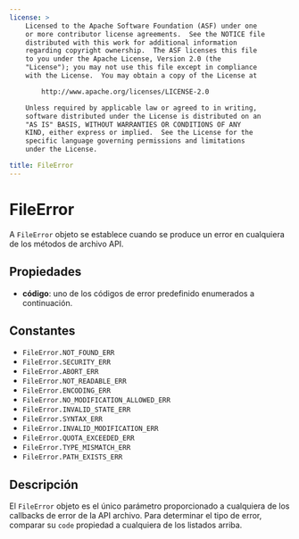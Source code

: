 ```yaml
---
license: >
    Licensed to the Apache Software Foundation (ASF) under one
    or more contributor license agreements.  See the NOTICE file
    distributed with this work for additional information
    regarding copyright ownership.  The ASF licenses this file
    to you under the Apache License, Version 2.0 (the
    "License"); you may not use this file except in compliance
    with the License.  You may obtain a copy of the License at

        http://www.apache.org/licenses/LICENSE-2.0

    Unless required by applicable law or agreed to in writing,
    software distributed under the License is distributed on an
    "AS IS" BASIS, WITHOUT WARRANTIES OR CONDITIONS OF ANY
    KIND, either express or implied.  See the License for the
    specific language governing permissions and limitations
    under the License.

title: FileError
---
```


# FileError

A `FileError` objeto se establece cuando se produce un error en cualquiera de los métodos de archivo API.

## Propiedades

*   **código**: uno de los códigos de error predefinido enumerados a continuación.

## Constantes

*   `FileError.NOT_FOUND_ERR`
*   `FileError.SECURITY_ERR`
*   `FileError.ABORT_ERR`
*   `FileError.NOT_READABLE_ERR`
*   `FileError.ENCODING_ERR`
*   `FileError.NO_MODIFICATION_ALLOWED_ERR`
*   `FileError.INVALID_STATE_ERR`
*   `FileError.SYNTAX_ERR`
*   `FileError.INVALID_MODIFICATION_ERR`
*   `FileError.QUOTA_EXCEEDED_ERR`
*   `FileError.TYPE_MISMATCH_ERR`
*   `FileError.PATH_EXISTS_ERR`

## Descripción

El `FileError` objeto es el único parámetro proporcionado a cualquiera de los callbacks de error de la API archivo. Para determinar el tipo de error, comparar su `code` propiedad a cualquiera de los listados arriba.